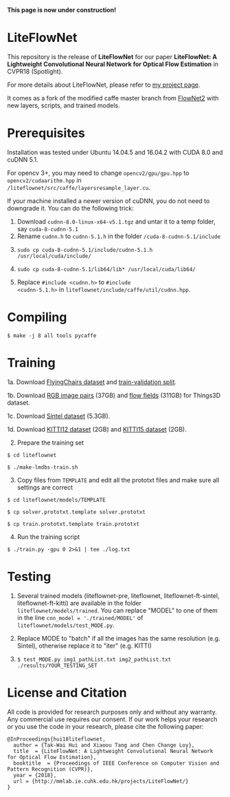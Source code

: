 <strong>This page is now under construction!</strong>

# LiteFlowNet
This repository is the release of <strong>LiteFlowNet</strong> for our paper <strong>LiteFlowNet: A Lightweight Convolutional Neural Network for Optical Flow Estimation</strong></a> in CVPR18 (Spotlight).

For more details about LiteFlowNet, please refer to <a href="http://mmlab.ie.cuhk.edu.hk/projects/LiteFlowNet/"> my project page</a>.

It comes as a fork of the modified caffe master branch from <a href="https://github.com/lmb-freiburg/flownet2">FlowNet2</a> with new layers, scripts, and trained models.

# Prerequisites
Installation was tested under Ubuntu 14.04.5 and 16.04.2 with CUDA 8.0 and cuDNN 5.1. 

For opencv 3+, you may need to change <code>opencv2/gpu/gpu.hpp</code> to <code>opencv2/cudaarithm.hpp</code> in <code>/liteflownet/src/caffe/layersresample_layer.cu</code>.

If your machine installed a newer version of cuDNN, you do not need to downgrade it. You can do the following trick: 
1. Download <code>cudnn-8.0-linux-x64-v5.1.tgz</code> and untar it to a temp folder, say <code>cuda-8-cudnn-5.1</code>
2. Rename <code>cudnn.h</code> to <code>cudnn-5.1.h</code> in the folder <code>/cuda-8-cudnn-5.1/include</code>
3. <pre><code>sudo cp cuda-8-cudnn-5.1/include/cudnn-5.1.h /usr/local/cuda/include/</code></pre>
5. <pre><code>sudo cp cuda-8-cudnn-5.1/lib64/lib* /usr/local/cuda/lib64/</code></pre>
6. Replace <code>#include <cudnn.h></code> to <code>#include <cudnn-5.1.h></code> in <code>liteflownet/include/caffe/util/cudnn.hpp</code>. 

# Compiling
<pre><code>$ make -j 8 all tools pycaffe</code></pre>

# Training
1a. Download <a href="https://lmb.informatik.uni-freiburg.de/data/FlyingChairs/FlyingChairs.zip"> FlyingChairs dataset</a> and <a href="https://lmb.informatik.uni-freiburg.de/resources/datasets/FlyingChairs/FlyingChairs_train_val.txt">train-validation split</a>. 

1b. Download <a href="https://lmb.informatik.uni-freiburg.de/data/SceneFlowDatasets_CVPR16/Release_april16/data/FlyingThings3D/raw_data/flyingthings3d__frames_cleanpass.tar"> RGB image pairs</a> (37GB) and <a href="https://lmb.informatik.uni-freiburg.de/data/SceneFlowDatasets_CVPR16/Release_april16/data/FlyingThings3D/derived_data/flyingthings3d__optical_flow.tar.bz2"> flow fields</a> (311GB) for Things3D dataset.

1c. Download <a href="http://files.is.tue.mpg.de/sintel/MPI-Sintel-complete.zip"> Sintel dataset</a> (5.3GB).

1d. Download <a href="http://www.cvlibs.net/download.php?file=data_stereo_flow.zip"> KITTI12 dataset</a> (2GB) and <a href="http://www.cvlibs.net/download.php?file=data_scene_flow.zip"> KITTI15 dataset</a> (2GB).

2. Prepare the training set
<pre><code>$ cd liteflownet</code></pre>
<pre><code>$ ./make-lmdbs-train.sh</code></pre>

3. Copy files from <code>TEMPLATE</code> and edit all the prototxt files and make sure all settings are correct
<pre><code>$ cd liteflownet/models/TEMPLATE</code></pre>
<pre><code>$ cp solver.prototxt.template solver.prototxt</code></pre>
<pre><code>$ cp train.prototxt.template train.prototxt</code></pre>
  
4. Run the training script
<pre><code>$ ./train.py -gpu 0 2>&1 | tee ./log.txt</code></pre>

# Testing
1. Several trained models (liteflownet-pre, liteflownet, liteflownet-ft-sintel, liteflownet-ft-kitti) are available in the folder <code>liteflownet/models/trained</code>. You can replace "MODEL" to one of them in the line <code>cnn_model = './trained/MODEL'</code> of <code>liteflownet/models/test_MODE.py</code>.

2. Replace MODE to "batch" if all the images has the same resolution (e.g. Sintel), otherwise replace it to "iter" (e.g. KITTI)

3. <pre><code>$ test_MODE.py img1_pathList.txt img2_pathList.txt ./results/YOUR_TESTING_SET</code></pre>
 
# License and Citation
All code is provided for research purposes only and without any warranty. Any commercial use requires our consent. If our work helps your research or you use the code in your research, please cite the following paper:

<pre><code>@InProceedings{hui18liteflownet,  
  author = {Tak-Wai Hui and Xiaoou Tang and Chen Change Loy},  
  title  = {LiteFlowNet: A Lightweight Convolutional Neural Network for Optical Flow Estimation},  
  booktitle  = {Proceedings of IEEE Conference on Computer Vision and Pattern Recognition (CVPR)},  
  year = {2018},  
  url = {http://mmlab.ie.cuhk.edu.hk/projects/LiteFlowNet/}
}</code></pre>
